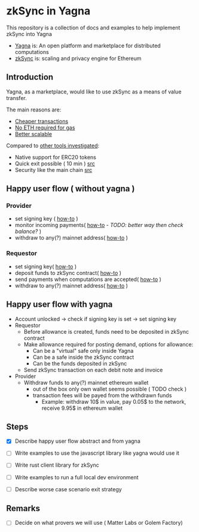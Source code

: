 # zkSync in Yagna

This repository is a collection of docs and examples to help implement zkSync into Yagna

- [Yagna](github/yagna) is: An open platform and marketplace for distributed computations
- [zkSync](zksync.io) is: scaling and privacy engine for Ethereum

## Introduction

Yagna, as a marketplace, would like to use zkSync as a means of value transfer.

The main reasons are:

- [Cheaper transactions](https://zksync.io/faq/tokens.html)
- [No ETH required for gas](https://zksync.io/faq/tokens.html#how-fees-are-payed)
- [Better scalable](https://zksync.io/faq/tech.html#maximum-throughput)

Compared to [other tools investigated](https://docs.google.com/document/d/1r54ECD3Fcb0maZLTYCAaizvmtLIPRo_Tw6609stg7ic/edit#heading=h.yo8rqpdd38p2):

- Native support for ERC20 tokens
- Quick exit possible ( 10 min ) [src](https://zksync.io/faq/tech.html#transaction-finality)
- Security like the main chain [src](https://zksync.io/faq/security.html)


## Happy user flow ( without yagna )

### Provider

- set signing key ( [how-to](https://zksync.io/dev/tutorial.html#unlocking-zksync-account) )
- monitor incoming payments( [how-to](https://zksync.io/dev/tutorial.html#checking-zksync-account-balance) - _TODO: better way then check balance?_ )
- withdraw to any(?) mainnet address( [how-to](https://zksync.io/dev/tutorial.html#withdrawing-funds-back-to-ethereum) )

### Requestor

- set signing key( [how-to](https://zksync.io/dev/tutorial.html#unlocking-zksync-account) )
- deposit funds to zkSync contract( [how-to](https://zksync.io/dev/tutorial.html#depositing-assets-from-ethereum-into-zksync) )
- send payments when computations are accepted( [how-to](https://zksync.io/dev/tutorial.html#making-a-transfer-in-zksync) )
- withdraw to any(?) mainnet address( [how-to](https://zksync.io/dev/tutorial.html#withdrawing-funds-back-to-ethereum) )

## Happy user flow with yagna

- Account unlocked -> check if signing key is set -> set signing key
- Requestor
  - Before allowance is created, funds need to be deposited in zkSync contract
  - Make allowance required for posting demand, options for allowance:
    - Can be a "virtual" safe only inside Yagna
    - Can be a safe inside the zkSync contract
    - Can be the funds deposited in zkSync
  - Send zkSync transaction on each debit note and invoice
- Provider
  - Withdraw funds to any(?) mainnet ethereum wallet
    - out of the box only own wallet seems possible ( TODO check )
    - transaction fees will be payed from the withdrawn funds
      - Example: withdraw 10$ in value, pay 0.05$ to the network, receive 9.95$ in ethereum wallet




## Steps

- [x] Describe happy user flow abstract and from yagna
- [ ] Write examples to use the javascript library like yagna would use it
- [ ] Write rust client library for zkSync
- [ ] Write examples to run a full local dev environment
- [ ] Describe worse case scenario exit strategy


## Remarks

- [ ] Decide on what provers we will use ( Matter Labs or Golem Factory)
